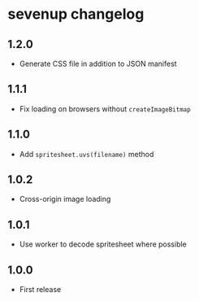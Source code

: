 # sevenup changelog

## 1.2.0

* Generate CSS file in addition to JSON manifest

## 1.1.1

* Fix loading on browsers without `createImageBitmap`

## 1.1.0

* Add `spritesheet.uvs(filename)` method

## 1.0.2

* Cross-origin image loading

## 1.0.1

* Use worker to decode spritesheet where possible

## 1.0.0

* First release